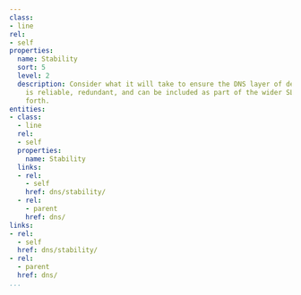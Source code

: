 ```yaml
---
class:
- line
rel:
- self
properties:
  name: Stability
  sort: 5
  level: 2
  description: Consider what it will take to ensure the DNS layer of delivering services
    is reliable, redundant, and can be included as part of the wider SLA being put
    forth.
entities:
- class:
  - line
  rel:
  - self
  properties:
    name: Stability
  links:
  - rel:
    - self
    href: dns/stability/
  - rel:
    - parent
    href: dns/
links:
- rel:
  - self
  href: dns/stability/
- rel:
  - parent
  href: dns/
...
```

